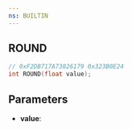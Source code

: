 ```yaml
---
ns: BUILTIN
---
```

## ROUND

```c
// 0xF2DB717A73826179 0x323B0E24
int ROUND(float value);
```

## Parameters
* **value**:
